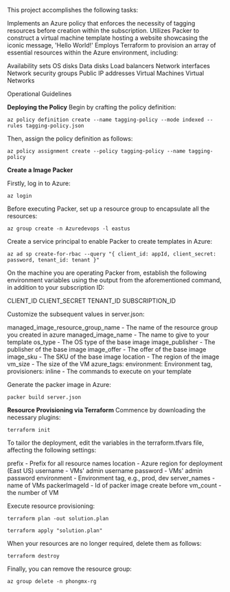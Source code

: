 
This project accomplishes the following tasks:

Implements an Azure policy that enforces the necessity of tagging resources before creation within the subscription.
Utilizes Packer to construct a virtual machine template hosting a website showcasing the iconic message, 'Hello World!'
Employs Terraform to provision an array of essential resources within the Azure environment, including:

Availability sets
OS disks
Data disks
Load balancers
Network interfaces
Network security groups
Public IP addresses
Virtual Machines
Virtual Networks

Operational Guidelines

**Deploying the Policy**
Begin by crafting the policy definition:
```
az policy definition create --name tagging-policy --mode indexed --rules tagging-policy.json
```


Then, assign the policy definition as follows:

```
az policy assignment create --policy tagging-policy --name tagging-policy
```

**Create a Image Packer**


Firstly, log in to Azure:
```
az login
```

Before executing Packer, set up a resource group to encapsulate all the resources:
```
az group create -n Azuredevops -l eastus
```
Create a service principal to enable Packer to create templates in Azure:
```
az ad sp create-for-rbac --query "{ client_id: appId, client_secret: password, tenant_id: tenant }"
```

On the machine you are operating Packer from, establish the following environment variables using the output from the aforementioned command, in addition to your subscription ID:

CLIENT_ID
CLIENT_SECRET
TENANT_ID
SUBSCRIPTION_ID


Customize the subsequent values in server.json:

managed_image_resource_group_name - The name of the resource group you created in azure
managed_image_name - The name to give to your template
os_type - The OS type of the base image
image_publisher - The publisher of the base image
image_offer - The offer of the base image
image_sku - The SKU of the base image
location - The region of the image
vm_size - The size of the VM
azure_tags:
environment: Environment tag,
provisioners:
inline - The commands to execute on your template

Generate the packer image in Azure:
```
packer build server.json
```

**Resource Provisioning via Terraform**
Commence by downloading the necessary plugins:
```
terraform init
```

To tailor the deployment, edit the variables in the terraform.tfvars file, affecting the following settings:

prefix - Prefix for all resource names
location - Azure region for deployment (East US)
username - VMs' admin username
password - VMs' admin password
environment - Environment tag, e.g., prod, dev
server_names - name of VMs
packerImageId - Id of packer image create before
vm_count - the number of VM

Execute resource provisioning:

```
terraform plan -out solution.plan
```
```
terraform apply "solution.plan"
```

When your resources are no longer required, delete them as follows:

```
terraform destroy
```

Finally, you can remove the resource group:

```
az group delete -n phongmx-rg
```